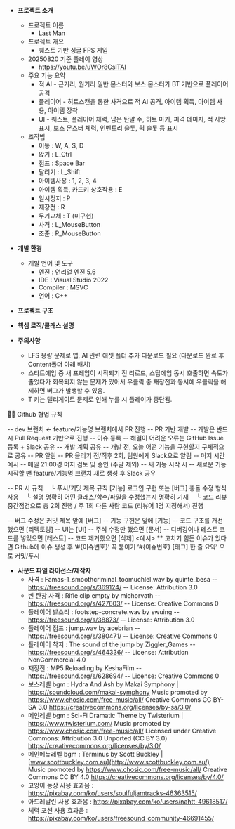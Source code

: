 - **프로젝트 소개**
    - 프로젝트 이름
        - Last Man
    - 프로젝트 개요
        - 퀘스트 기반 싱글 FPS 게임
    - 20250820 기준 플레이 영상
        - https://youtu.be/uWOr8CslTAI
    - 주요 기능 요약
        - 적 AI - 근거리, 원거리 일반 몬스터와 보스 몬스터가 BT 기반으로 플레이어 공격
        - 플레이어 - 히트스캔을 통한 사격으로 적 AI 공격, 아이템 획득, 아이템 사용, 아이템 장착
        - UI - 퀘스트, 플레이어 체력, 남은 탄알 수, 히트 마커, 피격 데미지, 적 사망 표시, 보스 몬스터 체력,   인벤토리 슬롯, 퀵 슬롯 등 표시
    - 조작법
        - 이동 : W, A, S, D
        - 앉기 : L_Ctrl
        - 점프 : Space Bar
        - 달리기 : L_Shift
        - 아이템사용 : 1, 2, 3, 4
        - 아이템 획득, 카드키 상호작용 : E
        - 일시정지 : P
        - 재장전 : R
        - 무기교체 : T (미구현)
        - 사격 : L_MouseButton
        - 조준 : R_MouseButton
  
- **개발 환경**
    - 개발 언어 및 도구
        - 엔진 : 언리얼 엔진 5.6
        - IDE : Visual Studio 2022
        - Compiler : MSVC
        - 언어 : C++
- **프로젝트 구조**


- **핵심 로직/클래스 설명**
    

- **주의사항**
    - LFS 용량 문제로 맵, AI 관련 애셋 폴더 추가 다운로드 필요 (다운로드 완료 후 Content폴더 아래 배치)
    - 스타트에임 중 새 프레임이 시작되기 전 리로드, 스탑에임 동시 호출하면 속도가 줄었다가 회복되지 않는 문제가 있어서 우클릭 중 재장전과 동시에 우클릭을 해제하면 버그가 발생할 수 있음.
    - T 키는 델리게이트 문제로 인해 누를 시 플레이가 중단됨.


      
🧑‍💻 Github 협업 규칙

-- dev 브랜치 ← feature/기능명 브랜치에서 PR 진행
-- PR 기반 개발
-- 개발은 반드시 Pull Request 기반으로 진행
-- 이슈 등록
-- 해결이 어려운 오류는 GitHub Issue 등록 + Slack 공유
-- 개발 계획 공유
-- 개발 전, 오늘 어떤 기능을 구현할지 구체적으로 공유
-- PR 알림
-- PR 올리기 전/직후 2회, 팀원에게 Slack으로 알림
-- 머지 시간 예시
-- 매일 21:00경 머지 검토 및 승인 (주말 제외)
-- 새 기능 시작 시
-- 새로운 기능 시작할 땐 feature/기능명 브랜치 새로 생성 후 Slack 공유

-- PR 시 규칙
　└ 푸시/커밋 제목 규칙
    [기능] 로그인 구현 또는 [버그] 충돌 수정 형식 사용
　└ 설명 명확히
    어떤 클래스/함수/파일을 수정했는지 명확히 기재
　└ 코드 리뷰 
    중간점검으로 총 2회 진행 / 주 1회 다른 사람 코드 (리뷰어 1명 지정해서) 진행 

-- 버그 수정은 커밋 제목 앞에 [버그]
-- 기능 구현은 앞에 [기능]
-- 코드 구조를 개선했으면 [리펙토링]
-- UI는 [UI]
-- 주석 수정만 했으면 [문서]
-- 디버깅이나 테스트 코드를 넣었으면 [테스트]
-- 코드 제거했으면 [삭제]
<예시> 
** 고치기 힘든 이슈가 있다면 Github에 이슈 생성 후 ‘#{이슈번호}’ 꼭 붙이기
‘#{이슈번호} [태그] 한 줄 요약’ 으로 커밋/푸시



- **사운드 파일 라이선스/제작자**
    - 사격 :    Famas-1_smoothcriminal_toomuchlel.wav by quinte_besa -- https://freesound.org/s/369124/ -- License: Attribution 3.0
    - 빈 탄창 사격 : Rifle clip empty by michorvath -- https://freesound.org/s/427603/ -- License: Creative Commons 0
    - 플레이어 발소리 : footstep-concrete.wav by swuing -- https://freesound.org/s/38873/ -- License: Attribution 3.0
    - 플레이어 점프 :  jump.wav by acebrian -- https://freesound.org/s/380471/ -- License: Creative Commons 0
    - 플레이어 착지 : The sound of the jump by Ziggler_Games -- https://freesound.org/s/464336/ -- License: Attribution NonCommercial 4.0
    - 재장전 : MP5 Reloading by KeshaFilm -- https://freesound.org/s/628694/ -- License: Creative Commons 0
    - 보스레벨 bgm :
    Hydra And Ash by Makai Symphony | https://soundcloud.com/makai-symphony
    Music promoted by https://www.chosic.com/free-music/all/
    Creative Commons CC BY-SA 3.0
    https://creativecommons.org/licenses/by-sa/3.0/
    - 메인레벨 bgm :
    Sci-Fi Dramatic Theme by Twisterium | https://www.twisterium.com/
    Music promoted by https://www.chosic.com/free-music/all/
    Licensed under Creative Commons: Attribution 3.0 Unported (CC BY 3.0)
    https://creativecommons.org/licenses/by/3.0/
    - 메인메뉴레벨 bgm :
    Terminus by Scott Buckley | [www.scottbuckley.com.au](http://www.scottbuckley.com.au/)
    Music promoted by https://www.chosic.com/free-music/all/
    Creative Commons CC BY 4.0
    https://creativecommons.org/licenses/by/4.0/
    - 고양이 동상 사용 효과음 : https://pixabay.com/ko/users/soulfuljamtracks-46363515/
    - 아드레날린 사용 효과음 : https://pixabay.com/ko/users/nahtt-49618517/
    - 체력 포션 사용 효과음 : https://pixabay.com/ko/users/freesound_community-46691455/


